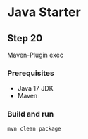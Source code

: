 # Java Starter #

## Step 20

Maven-Plugin exec

### Prerequisites
- Java 17 JDK
- Maven

### Build and run

```shell
mvn clean package
```
